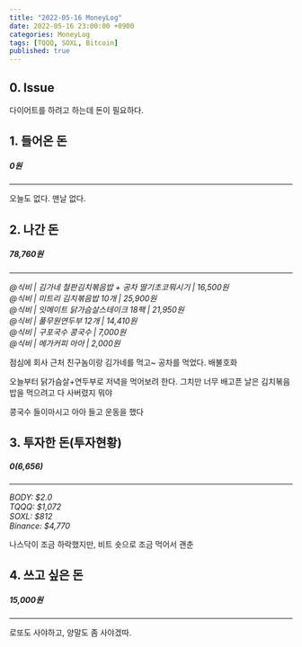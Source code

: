 ```yaml
---
title: "2022-05-16 MoneyLog"
date: 2022-05-16 23:00:00 +0900
categories: MoneyLog
tags: [TQQQ, SOXL, Bitcoin]
published: true
---
```


## 0. Issue

다이어트를 하려고 하는데 돈이 필요하다.<br>

## 1. 들어온 돈
##### 0원
---
오늘도 없다. 맨날 없다.

## 2. 나간 돈
##### 78,760원
---
*@식비 | 김가네 철판김치볶음밥 + 공차 딸기초코뭐시기 | 16,500원*<br>
*@식비 | 미트리 김치볶음밥 10개 | 25,900원*<br>
*@식비 | 잇메이트 닭가슴살스테이크 18팩 | 21,950원*<br>
*@식비 | 풀무원연두부 12개 | 14,410원*<br>
*@식비 | 구포국수 콩국수 | 7,000원*<br>
*@식비 | 메가커피 아아 | 2,000원*<br>

점심에 회사 근처 친구놈이랑 김가네를 먹고~ 공차를 먹었다. 배불호화<br>

오늘부터 닭가슴살+연두부로 저녁을 먹어보려 한다. 
그치만 너무 배고픈 날은 김치볶음밥을 먹으려고 다 사버렸지 뭐야<br>

콩국수 들이마시고 아아 들고 운동을 했다<br>

## 3. 투자한 돈(투자현황)
##### $0 ($6,656)
---
*BODY: $2.0*<br>
*TQQQ: $1,072*<br>
*SOXL: $812*<br>
*Binance: $4,770*<br>

나스닥이 조금 하락했지만, 비트 숏으로 조금 먹어서 괜춘<br>

## 4. 쓰고 싶은 돈
##### 15,000원
---
로또도 사야하고, 양말도 좀 사야겠따.<br>
